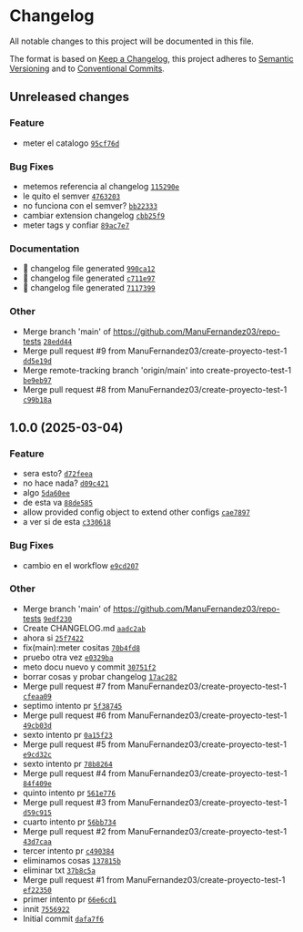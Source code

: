 # Changelog

All notable changes to this project will be documented in this file.

The format is based on [Keep a Changelog](https://keepachangelog.com/en/1.0.0/), this project adheres to [Semantic Versioning](https://semver.org/spec/v2.0.0.html) and to [Conventional Commits](https://www.conventionalcommits.org/en/v1.0.0/).

## Unreleased changes

### Feature
- meter el catalogo [`95cf76d`](https://github.com/ManuFernandez03/repo-tests/commit/95cf76d)

### Bug Fixes
- metemos referencia al changelog [`115290e`](https://github.com/ManuFernandez03/repo-tests/commit/115290e)
- le quito el semver [`4763203`](https://github.com/ManuFernandez03/repo-tests/commit/4763203)
- no funciona con el semver? [`bb22333`](https://github.com/ManuFernandez03/repo-tests/commit/bb22333)
- cambiar extension changelog [`cbb25f9`](https://github.com/ManuFernandez03/repo-tests/commit/cbb25f9)
- meter tags y confiar [`89ac7e7`](https://github.com/ManuFernandez03/repo-tests/commit/89ac7e7)

### Documentation
- :robot: changelog file generated [`990ca12`](https://github.com/ManuFernandez03/repo-tests/commit/990ca12)
- :robot: changelog file generated [`c711e97`](https://github.com/ManuFernandez03/repo-tests/commit/c711e97)
- :robot: changelog file generated [`7117399`](https://github.com/ManuFernandez03/repo-tests/commit/7117399)

### Other
- Merge branch 'main' of https://github.com/ManuFernandez03/repo-tests [`28edd44`](https://github.com/ManuFernandez03/repo-tests/commit/28edd44)
- Merge pull request #9 from ManuFernandez03/create-proyecto-test-1 [`dd5e19d`](https://github.com/ManuFernandez03/repo-tests/commit/dd5e19d)
- Merge remote-tracking branch 'origin/main' into create-proyecto-test-1 [`be9eb97`](https://github.com/ManuFernandez03/repo-tests/commit/be9eb97)
- Merge pull request #8 from ManuFernandez03/create-proyecto-test-1 [`c99b18a`](https://github.com/ManuFernandez03/repo-tests/commit/c99b18a)

## 1.0.0 (2025-03-04)

### Feature
- sera esto? [`d72feea`](https://github.com/ManuFernandez03/repo-tests/commit/d72feea)
- no hace nada? [`d09c421`](https://github.com/ManuFernandez03/repo-tests/commit/d09c421)
- algo [`5da60ee`](https://github.com/ManuFernandez03/repo-tests/commit/5da60ee)
- de esta va [`88de585`](https://github.com/ManuFernandez03/repo-tests/commit/88de585)
- allow provided config object to extend other configs [`cae7897`](https://github.com/ManuFernandez03/repo-tests/commit/cae7897)
- a ver si de esta [`c330618`](https://github.com/ManuFernandez03/repo-tests/commit/c330618)

### Bug Fixes
- cambio en el workflow [`e9cd207`](https://github.com/ManuFernandez03/repo-tests/commit/e9cd207)

### Other
- Merge branch 'main' of https://github.com/ManuFernandez03/repo-tests [`9edf230`](https://github.com/ManuFernandez03/repo-tests/commit/9edf230)
- Create CHANGELOG.md [`aadc2ab`](https://github.com/ManuFernandez03/repo-tests/commit/aadc2ab)
- ahora si [`25f7422`](https://github.com/ManuFernandez03/repo-tests/commit/25f7422)
- fix(main):meter cositas [`70b4fd8`](https://github.com/ManuFernandez03/repo-tests/commit/70b4fd8)
- pruebo otra vez [`e0329ba`](https://github.com/ManuFernandez03/repo-tests/commit/e0329ba)
- meto docu nuevo y commit [`30751f2`](https://github.com/ManuFernandez03/repo-tests/commit/30751f2)
- borrar cosas y probar changelog [`17ac282`](https://github.com/ManuFernandez03/repo-tests/commit/17ac282)
- Merge pull request #7 from ManuFernandez03/create-proyecto-test-1 [`cfeaa09`](https://github.com/ManuFernandez03/repo-tests/commit/cfeaa09)
- septimo intento pr [`5f38745`](https://github.com/ManuFernandez03/repo-tests/commit/5f38745)
- Merge pull request #6 from ManuFernandez03/create-proyecto-test-1 [`49cb03d`](https://github.com/ManuFernandez03/repo-tests/commit/49cb03d)
- sexto intento pr [`0a15f23`](https://github.com/ManuFernandez03/repo-tests/commit/0a15f23)
- Merge pull request #5 from ManuFernandez03/create-proyecto-test-1 [`e9cd32c`](https://github.com/ManuFernandez03/repo-tests/commit/e9cd32c)
- sexto intento pr [`78b8264`](https://github.com/ManuFernandez03/repo-tests/commit/78b8264)
- Merge pull request #4 from ManuFernandez03/create-proyecto-test-1 [`84f409e`](https://github.com/ManuFernandez03/repo-tests/commit/84f409e)
- quinto intento pr [`561e776`](https://github.com/ManuFernandez03/repo-tests/commit/561e776)
- Merge pull request #3 from ManuFernandez03/create-proyecto-test-1 [`d59c915`](https://github.com/ManuFernandez03/repo-tests/commit/d59c915)
- cuarto intento pr [`56bb734`](https://github.com/ManuFernandez03/repo-tests/commit/56bb734)
- Merge pull request #2 from ManuFernandez03/create-proyecto-test-1 [`43d7caa`](https://github.com/ManuFernandez03/repo-tests/commit/43d7caa)
- tercer intento pr [`c490384`](https://github.com/ManuFernandez03/repo-tests/commit/c490384)
- eliminamos cosas [`137815b`](https://github.com/ManuFernandez03/repo-tests/commit/137815b)
- eliminar txt [`37b8c5a`](https://github.com/ManuFernandez03/repo-tests/commit/37b8c5a)
- Merge pull request #1 from ManuFernandez03/create-proyecto-test-1 [`ef22350`](https://github.com/ManuFernandez03/repo-tests/commit/ef22350)
- primer intento pr [`66e6cd1`](https://github.com/ManuFernandez03/repo-tests/commit/66e6cd1)
- innit [`7556922`](https://github.com/ManuFernandez03/repo-tests/commit/7556922)
- Initial commit [`dafa7f6`](https://github.com/ManuFernandez03/repo-tests/commit/dafa7f6)

